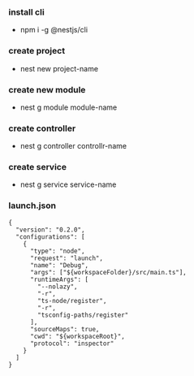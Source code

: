 ### install cli
- npm i -g @nestjs/cli

### create project
- nest new project-name

### create new module
- nest g module module-name

### create controller
- nest g controller controllr-name

### create service
- nest g service service-name

### launch.json
```
{
  "version": "0.2.0",
  "configurations": [
    {
      "type": "node",
      "request": "launch",
      "name": "Debug",
      "args": ["${workspaceFolder}/src/main.ts"],
      "runtimeArgs": [
        "--nolazy",
        "-r",
        "ts-node/register",
        "-r",
        "tsconfig-paths/register"
      ],
      "sourceMaps": true,
      "cwd": "${workspaceRoot}",
      "protocol": "inspector"
    }
  ]
}
```
